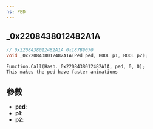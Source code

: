 ```yaml
---
ns: PED
---
```

## _0x2208438012482A1A

```c
// 0x2208438012482A1A 0x187B9070
void _0x2208438012482A1A(Ped ped, BOOL p1, BOOL p2);
```

```
Function.Call(Hash._0x2208438012482A1A, ped, 0, 0);  
This makes the ped have faster animations  
```

## 參數
* **ped**: 
* **p1**: 
* **p2**: 

